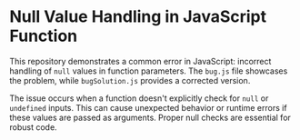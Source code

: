 # Null Value Handling in JavaScript Function

This repository demonstrates a common error in JavaScript: incorrect handling of `null` values in function parameters.  The `bug.js` file showcases the problem, while `bugSolution.js` provides a corrected version.

The issue occurs when a function doesn't explicitly check for `null` or `undefined` inputs.  This can cause unexpected behavior or runtime errors if these values are passed as arguments.  Proper null checks are essential for robust code.